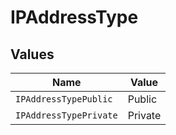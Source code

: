 # IPAddressType


## Values

| Name                   | Value                  |
| ---------------------- | ---------------------- |
| `IPAddressTypePublic`  | Public                 |
| `IPAddressTypePrivate` | Private                |